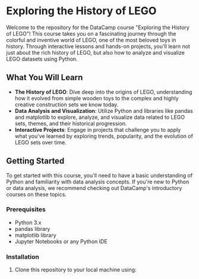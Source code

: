 # Exploring the History of LEGO

Welcome to the repository for the DataCamp course "Exploring the History of LEGO"! This course takes you on a fascinating journey through the colorful and inventive world of LEGO, one of the most beloved toys in history. Through interactive lessons and hands-on projects, you'll learn not just about the rich history of LEGO, but also how to analyze and visualize LEGO datasets using Python.

## What You Will Learn

- **The History of LEGO**: Dive deep into the origins of LEGO, understanding how it evolved from simple wooden toys to the complex and highly creative construction sets we know today.
- **Data Analysis and Visualization**: Utilize Python and libraries like pandas and matplotlib to explore, analyze, and visualize data related to LEGO sets, themes, and their historical progression.
- **Interactive Projects**: Engage in projects that challenge you to apply what you've learned by exploring trends, popularity, and the evolution of LEGO sets over time.

## Getting Started

To get started with this course, you'll need to have a basic understanding of Python and familiarity with data analysis concepts. If you're new to Python or data analysis, we recommend checking out DataCamp's introductory courses on these topics.

### Prerequisites

- Python 3.x
- pandas library
- matplotlib library
- Jupyter Notebooks or any Python IDE

### Installation

1. Clone this repository to your local machine using:
